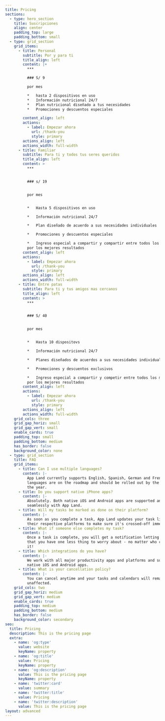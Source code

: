 ```yaml
---
title: Pricing
sections:
  - type: hero_section
    title: Suscripciones
    align: center
    padding_top: large
    padding_bottom: small
  - type: grid_section
    grid_items:
      - title: Personal
        subtitle: Por y para ti
        title_align: left
        content: |+
          ***

          ### S/ 9

          por mes

          *   hasta 2 dispositivos en uso
          *   Información nutricional 24/7
          *   Plan nutricional diseñado a tus necesidades
          *   Promociones y descuentos especiales 

        content_align: left
        actions:
          - label: Empezar ahora
            url: /thank-you
            style: primary
        actions_align: left
        actions_width: full-width
      - title: Familiar
        subtitle: Para ti y todos tus seres queridos
        title_align: left
        content: >
          ***


          ### s/ 19


          por mes


          *   Hasta 5 dispositivos en uso

          *   Información nutricional 24/7

          *   Plan diseñado de acuerdo a sus necesidades individuales

          *   Promociones y descuentos especiales

          *   Ingreso especial a compartir y compartir entre todos los miembros
          por los mejores resultados
        content_align: left
        actions:
          - label: Empezar ahora
            url: /thank-you
            style: primary
        actions_align: left
        actions_width: full-width
      - title: Entre patas
        subtitle: Para ti y tus amigos mas cercanos
        title_align: left
        content: >
          ***


          ### S/ 40


          por mes


          *   Hasta 10 dispositovs

          *   Información nutricional 24/7

          *   Planes diseñados de acuerdos a sus necesidades individuales

          *   Promociones y descuentos exclusivos

          *   Ingreso especial a compartir y competir entre todos los miembros
          por los mejores resultados 
        content_align: left
        actions:
          - label: Empezar ahora
            url: /thank-you
            style: primary
        actions_align: left
        actions_width: full-width
    grid_cols: three
    grid_gap_horiz: small
    grid_gap_vert: small
    enable_cards: true
    padding_top: small
    padding_bottom: medium
    has_border: false
    background_color: none
  - type: grid_section
    title: FAQ
    grid_items:
      - title: Can I use multiple languages?
        content: |-
          App Land currently supports English, Spanish, German and French. Other
          languages are on the roadmap and should be rolled out by the end of
          the year.
      - title: Do you support native iPhone apps?
        content: |-
          Absolutely. Both native iOS and Android apps are supported and work
          seamlessly with App Land.
      - title: Will my tasks be marked as done on their platform?
        content: |-
          As soon as you complete a task, App Land updates your task lists on
          their respective platforms to make sure it's crossed-off immediately.
      - title: What if someone else completes my task?
        content: |-
          Once a task is complete, you will get a notification letting you know
          that you have one less thing to worry about - no matter who completes
          it!
      - title: Which integrations do you have?
        content: |-
          We work with all major productivity apps and platforms and support all
          native iOS and Android apps.
      - title: What is your cancellation policy?
        content: |-
          You can cancel anytime and your tasks and calendars will remain
          unaffected.
    grid_cols: two
    grid_gap_horiz: medium
    grid_gap_vert: medium
    enable_cards: true
    padding_top: medium
    padding_bottom: medium
    has_border: false
    background_color: secondary
seo:
  title: Pricing
  description: This is the pricing page
  extra:
    - name: 'og:type'
      value: website
      keyName: property
    - name: 'og:title'
      value: Pricing
      keyName: property
    - name: 'og:description'
      value: This is the pricing page
      keyName: property
    - name: 'twitter:card'
      value: summary
    - name: 'twitter:title'
      value: Pricing
    - name: 'twitter:description'
      value: This is the pricing page
layout: advanced
---
```

